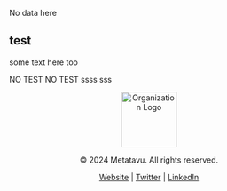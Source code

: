 No data here

## test


some text here too




NO TEST
NO TEST
ssss
sss


<div id="metatavu-custom-footer"><div align="center">
  <img src="https://metatavu.fi/wp-content/uploads/2024/02/cropped-metatavu-favicon.jpg" alt="Organization Logo" width="100">
  <p>© 2024 Metatavu. All rights reserved.</p>
  <p>
      <a href="https://www.metatavu.fi">Website</a> | 
      <a href="https://twitter.com/metatavu">Twitter</a> | 
      <a href="https://fi.linkedin.com/company/metatavu">LinkedIn</a>
  </p>
</div></div>